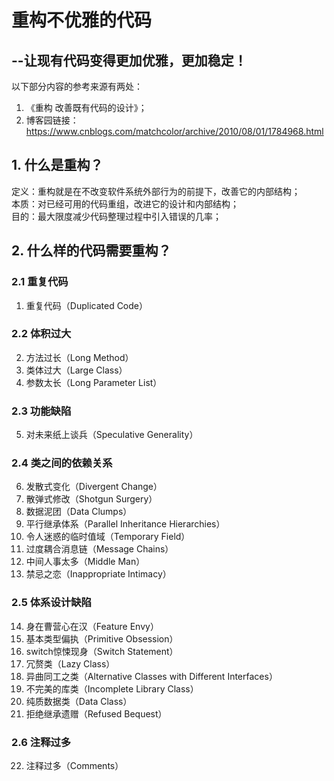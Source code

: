 # 重构不优雅的代码 
## --让现有代码变得更加优雅，更加稳定！
以下部分内容的参考来源有两处：       
1. 《重构 改善既有代码的设计》；         
2. 博客园链接：https://www.cnblogs.com/matchcolor/archive/2010/08/01/1784968.html          

## 1. 什么是重构？
定义：重构就是在不改变软件系统外部行为的前提下，改善它的内部结构；        
本质：对已经可用的代码重组，改进它的设计和内部结构；       
目的：最大限度减少代码整理过程中引入错误的几率；        

## 2. 什么样的代码需要重构？
### 2.1 重复代码
01. 重复代码（Duplicated Code）             

### 2.2 体积过大
02. 方法过长（Long Method）       
03. 类体过大（Large Class）            
04. 参数太长（Long Parameter List）     

### 2.3 功能缺陷
05. 对未来纸上谈兵（Speculative Generality）       

### 2.4 类之间的依赖关系
06. 发散式变化（Divergent Change）        
07. 散弹式修改（Shotgun Surgery）       
08. 数据泥团（Data Clumps）      
09. 平行继承体系（Parallel Inheritance Hierarchies）       
10. 令人迷惑的临时值域（Temporary Field）        
11. 过度耦合消息链（Message Chains）      
12. 中间人事太多（Middle Man）       
13. 禁忌之恋（Inappropriate Intimacy）        

### 2.5 体系设计缺陷
14. 身在曹营心在汉（Feature Envy）       
15. 基本类型偏执（Primitive Obsession）        
16. switch惊悚现身（Switch Statement）       
17. 冗赘类（Lazy Class）        
18. 异曲同工之类（Alternative Classes with Different Interfaces）          
19. 不完美的库类（Incomplete Library Class）           
20. 纯质数据类（Data Class）          
21. 拒绝继承遗赠（Refused Bequest）       

### 2.6 注释过多
22. 注释过多（Comments）
